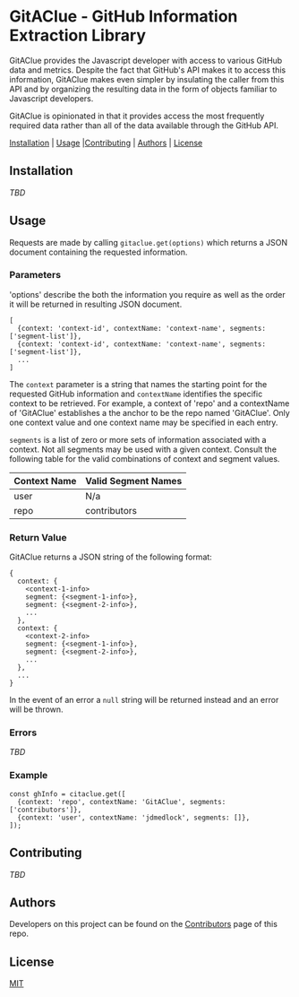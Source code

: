 # GitAClue - GitHub Information Extraction Library

GitAClue provides the Javascript developer with access to various GitHub data
and metrics. Despite the fact that GitHub's API makes it to access this
information, GitAClue makes even simpler by insulating the caller from this
API and by organizing the resulting data in the form of objects familiar to
Javascript developers.

GitAClue is opinionated in that it provides access the most frequently required
data rather than all of the data available through the GitHub API. 

[Installation](#installation) | [Usage](#usage) |[Contributing](#contributing) | [Authors](#authors) |
[License](#license)

## Installation

_TBD_

## Usage

Requests are made by calling `gitaclue.get(options)`
which returns a JSON document containing the requested information. 

### Parameters

'options' describe the both the information you require as well as the order
it will be returned in resulting JSON document.
```
[
  {context: 'context-id', contextName: 'context-name', segments: ['segment-list']},
  {context: 'context-id', contextName: 'context-name', segments: ['segment-list']},
  ...
]
```

The `context` parameter is a string that names the starting point for the
requested GitHub information and `contextName` identifies the specific context to be
retrieved. For example, a context of 'repo' and a contextName of 'GitAClue'
establishes a the anchor to be the repo named 'GitAClue'. Only one context value
and one context name may be specified in each entry.

`segments` is a list of zero or more sets of information associated with a context.
Not all segments may be used with a given context. Consult the following table for
the valid combinations of context and segment values.

| Context Name | Valid Segment Names |
|:-------------|:--------------------|
| user         | N/a                 |
| repo         | contributors        |

### Return Value
GitAClue returns a JSON string of the following format:
```
{
  context: {
    <context-1-info>
    segment: {<segment-1-info>},
    segment: {<segment-2-info>},
    ...
  },
  context: {
    <context-2-info>
    segment: {<segment-1-info>},
    segment: {<segment-2-info>},
    ...
  },
  ...
}
```
In the event of an error a `null` string will be returned instead and an error will be thrown.

### Errors

*_TBD_*

### Example
```
const ghInfo = citaclue.get([
  {context: 'repo', contextName: 'GitAClue', segments: ['contributors']},
  {context: 'user', contextName: 'jdmedlock', segments: []},
]);
```

## Contributing

*_TBD_*

## Authors

Developers on this project can be found on the [Contributors](https://github.com/jdmedlock/GitAClue/graphs/contributors) page of this repo.

## License

[MIT](https://tldrlegal.com/license/mit-license)
